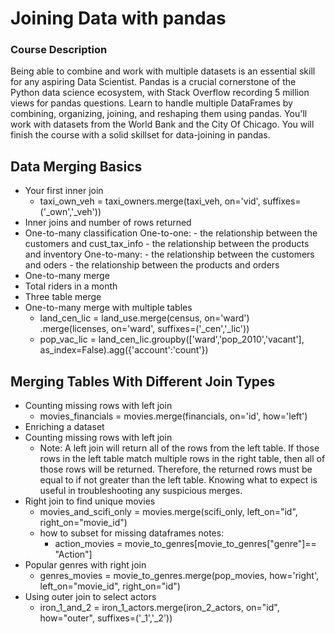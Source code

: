 # Joining Data with pandas
### Course Description
Being able to combine and work with multiple datasets is an essential skill for any aspiring Data Scientist. Pandas is a crucial cornerstone of the Python data science ecosystem, with Stack Overflow recording 5 million views for pandas questions. Learn to handle multiple DataFrames by combining, organizing, joining, and reshaping them using pandas. You'll work with datasets from the World Bank and the City Of Chicago. You will finish the course with a solid skillset for data-joining in pandas.

## Data Merging Basics
- Your first inner join
    - taxi_own_veh = taxi_owners.merge(taxi_veh, on='vid', suffixes=('_own','_veh'))
- Inner joins and number of rows returned
- One-to-many classification
    One-to-one:
        - the relationship between the customers and cust_tax_info
        - the relationship between the products and inventory
    One-to-many:
        - the relationship between the customers and oders
        - the relationship between the products and orders
- One-to-many merge
- Total riders in a month
- Three table merge
- One-to-many merge with multiple tables
    - land_cen_lic = land_use.merge(census, on='ward') \
                    .merge(licenses, on='ward', suffixes=('_cen','_lic'))
    - pop_vac_lic = land_cen_lic.groupby(['ward','pop_2010','vacant'], 
                                   as_index=False).agg({'account':'count'})

## Merging Tables With Different Join Types
- Counting missing rows with left join
    - movies_financials = movies.merge(financials, on='id', how='left')
- Enriching a dataset
- Counting missing rows with left join
    - Note: A left join will return all of the rows from the left table. If those rows in the left table match multiple rows in the right table, then all of those rows will be returned. Therefore, the returned rows must be equal to if not greater than the left table. Knowing what to expect is useful in troubleshooting any suspicious merges.
- Right join to find unique movies
    - movies_and_scifi_only = movies.merge(scifi_only, left_on="id", right_on="movie_id")
    - how to subset for missing dataframes notes:
        - action_movies = movie_to_genres[movie_to_genres["genre"]== "Action"]
- Popular genres with right join
    - genres_movies = movie_to_genres.merge(pop_movies, how='right', 
                                      left_on="movie_id", 
                                      right_on="id")
- Using outer join to select actors
    - iron_1_and_2 = iron_1_actors.merge(iron_2_actors,
                                     on="id",
                                     how="outer",
                                     suffixes=('_1','_2'))